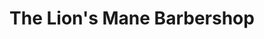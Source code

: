 ---
title: "The Lion's Mane Barbershop"
url: /fremont/the-lions-mane-barbershop/
shop: hairdresser
---